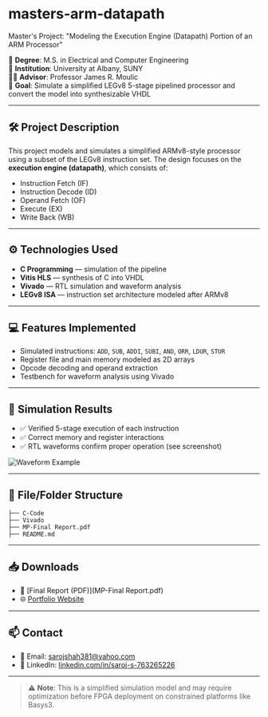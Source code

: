 # masters-arm-datapath
Master's Project: "Modeling the Execution Engine (Datapath) Portion of an ARM Processor"

📅 **Degree**: M.S. in Electrical and Computer Engineering  
🏫 **Institution**: University at Albany, SUNY  
👨‍🏫 **Advisor**: Professor James R. Moulic  
🎯 **Goal**: Simulate a simplified LEGv8 5-stage pipelined processor and convert the model into synthesizable VHDL

---

## 🛠️ Project Description

This project models and simulates a simplified ARMv8-style processor using a subset of the LEGv8 instruction set. The design focuses on the **execution engine (datapath)**, which consists of:

- Instruction Fetch (IF)
- Instruction Decode (ID)
- Operand Fetch (OF)
- Execute (EX)
- Write Back (WB)

---

## ⚙️ Technologies Used

- **C Programming** — simulation of the pipeline  
- **Vitis HLS** — synthesis of C into VHDL  
- **Vivado** — RTL simulation and waveform analysis  
- **LEGv8 ISA** — instruction set architecture modeled after ARMv8  

---

## 💻 Features Implemented

- Simulated instructions: `ADD`, `SUB`, `ADDI`, `SUBI`, `AND`, `ORR`, `LDUR`, `STUR`  
- Register file and main memory modeled as 2D arrays  
- Opcode decoding and operand extraction  
- Testbench for waveform analysis using Vivado  

---

## 🧪 Simulation Results

- ✅ Verified 5-stage execution of each instruction  
- ✅ Correct memory and register interactions  
- ✅ RTL waveforms confirm proper operation (see screenshot)

![Waveform Example](assets/waveform.png)

---

## 📂 File/Folder Structure

```
├── C-Code
├── Vivado
├── MP-Final Report.pdf
├── README.md
```

---

## 📥 Downloads

- 📘 [Final Report (PDF)](MP-Final Report.pdf)  
- 🌐 [Portfolio Website](https://drsarojshah.github.io)  

---

## 📫 Contact

- 📧 Email: sarojshah381@yahoo.com  
- 🔗 LinkedIn: [linkedin.com/in/saroj-s-763265226](https://linkedin.com/in/saroj-s-763265226)

---

> ⚠️ **Note**: This is a simplified simulation model and may require optimization before FPGA deployment on constrained platforms like Basys3.
